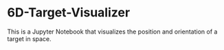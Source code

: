 # 6D-Target-Visualizer
This is a Jupyter Notebook that visualizes the position and orientation of a target in space.
